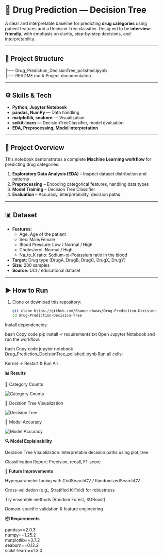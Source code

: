 # <b>💊 Drug Prediction — Decision Tree  </b>

A clear and interpretable baseline for predicting **drug categories** using patient features and a Decision Tree classifier. Designed to be **interview-friendly**, with emphasis on clarity, step-by-step decisions, and interpretability.  

---

## <b> 📂 Project Structure  </b>

├── Drug_Prediction_DecisionTree_polished.ipynb <br>
├── README.md # Project documentation<br>


---

## <b> ⚙️ Skills & Tech</b>  

- **Python, Jupyter Notebook**  
- **pandas, NumPy** — Data handling  
- **matplotlib, seaborn** — Visualization  
- **scikit-learn** — DecisionTreeClassifier, model evaluation  
- **EDA, Preprocessing, Model interpretation**  

---

## <b>📝 Project Overview  </b>

This notebook demonstrates a complete **Machine Learning workflow** for predicting drug categories:  

1. **Exploratory Data Analysis (EDA)** – Inspect dataset distribution and patterns  
2. **Preprocessing** – Encoding categorical features, handling data types  
3. **Model Training** – Decision Tree Classifier  
4. **Evaluation** – Accuracy, interpretability, decision paths  

---

## <b> 📊 Dataset</b>  

- **Features:**  
  - Age: Age of the patient  
  - Sex: Male/Female  
  - Blood Pressure: Low / Normal / High  
  - Cholesterol: Normal / High  
  - Na_to_K ratio: Sodium-to-Potassium ratio in the blood  
- **Target:** Drug type (DrugA, DrugB, DrugC, DrugX, DrugY)  
- **Size:** 200 samples  
- **Source:** UCI / educational dataset  

---

## <b> ▶️ How to Run</b>  

1. Clone or download this repository:  
   ```bash
   git clone https://github.com/Shamir-Havas/Drug-Prediction-Decision-Tree.git
   cd Drug-Prediction-Decision-Tree
Install dependencies:

bash
Copy code
pip install -r requirements.txt
Open Jupyter Notebook and run the workflow:

bash
Copy code
jupyter notebook Drug_Prediction_DecisionTree_polished.ipynb
Run all cells:

Kernel → Restart & Run All

<b>📊 Results</b><br>

🔹 Category Counts<br>

![Category Counts](https://raw.githubusercontent.com/Shamir-Havas/Drug-Prediction-Decision-Tree/main/category_counts.png)<br>

🔹 Decision Tree Visualization<br>

![Decision Tree](https://raw.githubusercontent.com/Shamir-Havas/Drug-Prediction-Decision-Tree/main/decision_tree.png)<br>

🔹 Model Accuracy<br>

![Model Accuracy](https://raw.githubusercontent.com/Shamir-Havas/Drug-Prediction-Decision-Tree/main/accuracy.png)<br>


<b>🔍 Model Explainability</b>


Decision Tree Visualization: Interpretable decision paths using plot_tree

Classification Report: Precision, recall, F1-score

<b>🚀 Future Improvements</b>

Hyperparameter tuning with GridSearchCV / RandomizedSearchCV

Cross-validation (e.g., Stratified K-Fold) for robustness

Try ensemble methods (Random Forest, XGBoost)

Domain-specific validation & feature engineering

<b>📦 Requirements</b>

pandas==2.0.3  
numpy==1.25.2  
matplotlib==3.7.2  
seaborn==0.12.2  
scikit-learn==1.3.0  

